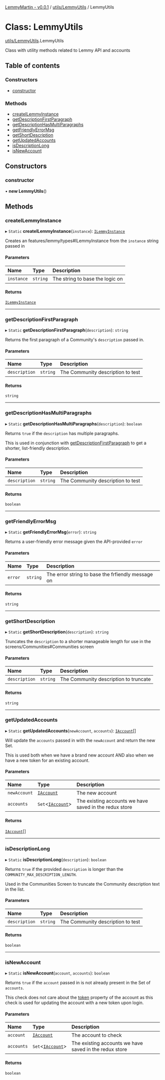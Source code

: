 [LemmyMartin - v0.0.1](../README.md) / [utils/LemmyUtils](../modules/utils_LemmyUtils.md) / LemmyUtils

# Class: LemmyUtils

[utils/LemmyUtils](../modules/utils_LemmyUtils.md).LemmyUtils

Class with utility methods related to Lemmy API and accounts

## Table of contents

### Constructors

- [constructor](utils_LemmyUtils.LemmyUtils.md#constructor)

### Methods

- [createILemmyInstance](utils_LemmyUtils.LemmyUtils.md#createilemmyinstance)
- [getDescriptionFirstParagraph](utils_LemmyUtils.LemmyUtils.md#getdescriptionfirstparagraph)
- [getDescriptionHasMultiParagraphs](utils_LemmyUtils.LemmyUtils.md#getdescriptionhasmultiparagraphs)
- [getFriendlyErrorMsg](utils_LemmyUtils.LemmyUtils.md#getfriendlyerrormsg)
- [getShortDescription](utils_LemmyUtils.LemmyUtils.md#getshortdescription)
- [getUpdatedAccounts](utils_LemmyUtils.LemmyUtils.md#getupdatedaccounts)
- [isDescriptionLong](utils_LemmyUtils.LemmyUtils.md#isdescriptionlong)
- [isNewAccount](utils_LemmyUtils.LemmyUtils.md#isnewaccount)

## Constructors

### constructor

• **new LemmyUtils**()

## Methods

### createILemmyInstance

▸ `Static` **createILemmyInstance**(`instance`): [`ILemmyInstance`](../interfaces/features_lemmy_types.ILemmyInstance.md)

Creates an features/lemmy/types#ILemmyInstance from
the `instance` string passed in

#### Parameters

| Name | Type | Description |
| :------ | :------ | :------ |
| `instance` | `string` | The string to base the logic on |

#### Returns

[`ILemmyInstance`](../interfaces/features_lemmy_types.ILemmyInstance.md)

___

### getDescriptionFirstParagraph

▸ `Static` **getDescriptionFirstParagraph**(`description`): `string`

Returns the first paragraph of a Community's `description`
passed in.

#### Parameters

| Name | Type | Description |
| :------ | :------ | :------ |
| `description` | `string` | The Community description to test |

#### Returns

`string`

___

### getDescriptionHasMultiParagraphs

▸ `Static` **getDescriptionHasMultiParagraphs**(`description`): `boolean`

Returns `true` if the `description` has multiple paragraphs.

This is used in conjunction with [getDescriptionFirstParagraph](utils_LemmyUtils.LemmyUtils.md#getdescriptionfirstparagraph)
to get a shorter, list-friendly description.

#### Parameters

| Name | Type | Description |
| :------ | :------ | :------ |
| `description` | `string` | The Community description to test |

#### Returns

`boolean`

___

### getFriendlyErrorMsg

▸ `Static` **getFriendlyErrorMsg**(`error`): `string`

Returns a user-friendly error message given the API-provided `error`

#### Parameters

| Name | Type | Description |
| :------ | :------ | :------ |
| `error` | `string` | The error string to base the frfiendly message on |

#### Returns

`string`

___

### getShortDescription

▸ `Static` **getShortDescription**(`description`): `string`

Truncates the `description` to a shorter manageable length
for use in the screens/Communities#Communities screen

#### Parameters

| Name | Type | Description |
| :------ | :------ | :------ |
| `description` | `string` | The Community description to truncate |

#### Returns

`string`

___

### getUpdatedAccounts

▸ `Static` **getUpdatedAccounts**(`newAccount`, `accounts`): [`IAccount`](../interfaces/features_settings_types.IAccount.md)[]

Will update the `accounts` passed in with the `newAccount` and return the
new Set.

This is used both when we have a brand new account AND also when we have a
new token for an existing account.

#### Parameters

| Name | Type | Description |
| :------ | :------ | :------ |
| `newAccount` | [`IAccount`](../interfaces/features_settings_types.IAccount.md) | The new account |
| `accounts` | `Set`<[`IAccount`](../interfaces/features_settings_types.IAccount.md)\> | The existing accounts we have saved in the redux store |

#### Returns

[`IAccount`](../interfaces/features_settings_types.IAccount.md)[]

___

### isDescriptionLong

▸ `Static` **isDescriptionLong**(`description`): `boolean`

Returns `true` if the provided `description` is longer than
the `COMMUNITY_MAX_DESCRIPTION_LENGTH`.

Used in the Communities Screen to truncate the Community
description text in the list.

#### Parameters

| Name | Type | Description |
| :------ | :------ | :------ |
| `description` | `string` | The Community description to test |

#### Returns

`boolean`

___

### isNewAccount

▸ `Static` **isNewAccount**(`account`, `accounts`): `boolean`

Returns `true` if the `account` passed in is not already present in the
Set of `accounts`.

This check does not care about the [token](../interfaces/features_settings_types.IAccount.md#token) property of the account
as this check is used for updating the account with a new token upon login.

#### Parameters

| Name | Type | Description |
| :------ | :------ | :------ |
| `account` | [`IAccount`](../interfaces/features_settings_types.IAccount.md) | The account to check |
| `accounts` | `Set`<[`IAccount`](../interfaces/features_settings_types.IAccount.md)\> | The existing accounts we have saved in the redux store |

#### Returns

`boolean`
